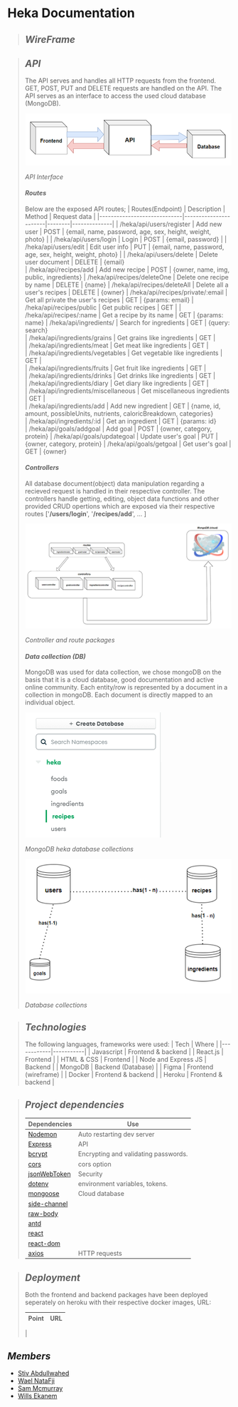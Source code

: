 # Heka Documentation


> ## *WireFrame*

> ## *API*
> The API serves and handles all HTTP requests from the frontend. GET, POST, PUT and DELETE requests are handled on the API. The API serves as an interface to access the used cloud database (MongoDB).
>
> ![resources/controllers](resources/api-interface.png)
> 
> *API Interface*
> #### *Routes*
>  Below are the exposed API routes;
> | Routes(Endpoint)            | Description           | Method | Request data |
> |-----------------------------|-----------------------|--------|--------------|
> | /heka/api/users/register    | Add new user          | POST   | {email, name, password, age, sex, height, weight, photo} |
> | /heka/api/users/login       | Login                 | POST   | {email, password}                                        |
> | /heka/api/users/edit        | Edit user info        | PUT    | {email, name, password, age, sex, height, weight, photo} |
> | /heka/api/users/delete      | Delete user document  | DELETE | {email}     
> | /heka/api/recipes/add       | Add new recipe              | POST   | {owner, name, img, public, ingredients}
> | /heka/api/recipes/deleteOne | Delete one recipe by name   | DELETE | {name}
> | /heka/api/recipes/deleteAll | Delete all a user's recipes | DELETE | {owner}
> | /heka/api/recipes/private/:email |  Get all private the user's recipes | GET | {params: email}
> | /heka/api/recipes/public    | Get public recipes          | GET |
> | /heka/api/recipes/:name     | Get a recipe by its name    | GET | {params: name}
> | /heka/api/ingredients/              | Search for ingredients         | GET | {query: search}                                           
> | /heka/api/ingredients/grains        | Get grains like ingredients    | GET |                                             
> | /heka/api/ingredients/meat          | Get meat like ingredients      | GET |                                             
> | /heka/api/ingredients/vegetables    | Get vegetable like ingredients | GET |                                             
> | /heka/api/ingredients/fruits        | Get fruit like ingredients     | GET |                                             
> | /heka/api/ingredients/drinks        | Get drinks like ingredients    | GET |                                             
> | /heka/api/ingredients/diary         | Get diary like ingredients     | GET |                                             
> | /heka/api/ingredients/miscellaneous | Get miscellaneous ingredients  | GET |                                             
> | /heka/api/ingredients/add           | Add new ingredient             | GET | {name, id, amount, possibleUnits, nutrients, caloricBreakdown, categories}                                           
> | /heka/api/ingredients/:id           | Get an ingredient              | GET | {params: id}       
> | /heka/api/goals/addgoal             | Add goal                       | POST | {owner, category, protein}
> | /heka/api/goals/updategoal          | Update user's goal             | PUT  | {owner, category, protein}
> | /heka/api/goals/getgoal             | Get user's goal                | GET  | {owner}
>
> #### *Controllers*
> All database document(object) data manipulation regarding a recieved request is handled in their respective controller. The controllers handle getting, editing, object data functions and other provided CRUD opertions which are exposed via their respective routes ['**/users/login**', '**/recipes/add**', ... ]
> 
> ![resources/controllers](resources/routes-controllers-db.png)
>
> *Controller and route packages*
>
> #### *Data collection (DB)*
> MongoDB was used for data collection, we chose mongoDB on the basis that it is a cloud database, good documentation and active online community. Each entity/row is represented by a document in a collection in mongoDB. Each document is directly mapped to an individual object.
> 
> ![resources/mongo.png](resources/mongo.png)
> 
>  *MongoDB heka database collections*
>
>  ![DB](resources/DB.png)
>
> *Database collections*

> ## *Technologies*
> The following languages, frameworks were used:
> | Tech       | Where     |
> |------------|-----------|
> | Javascript | Frontend & backend   |
> | React.js   | Frontend             |
> | HTML & CSS | Frontend             |
> | Node and Express JS | Backend     |
> | MongoDB    | Backend (Database)   |
> | Figma      | Frontend (wireframe) |
> | Docker     | Frontend & backend   |
> | Heroku     | Frontend & backend   |

> ## *Project dependencies*
> | Dependencies                                      | Use |
> |---------------------------------------------------|-----|
> | [Nodemon](https://www.npmjs.com/package/nodemon)  | Auto restarting dev server
> | [Express](https://www.npmjs.com/package/express)  | API
> | [bcrypt](https://www.npmjs.com/package/bcrypt)    | Encrypting and validating passwords.
> | [cors](https://www.npmjs.com/package/cors)        | cors option
> | [jsonWebToken](https://www.npmjs.com/package/jsonwebtoken) | Security
> | [dotenv](https://www.npmjs.com/package/dotenv)             | environment variables, tokens.
> | [mongoose](https://www.npmjs.com/package/mongoose)         | Cloud database
> | [side-channel](https://www.npmjs.com/package/side-channel) |
> | [raw-body](https://www.npmjs.com/package/raw-body)         |
> | [antd](https://www.npmjs.com/package/antd)                 |
> | [react](https://www.npmjs.com/package/react)               |
> | [react-dom](https://www.npmjs.com/package/react-dom)       |
> | [axios](https://www.npmjs.com/package/axios)               | HTTP requests


> ## *Deployment*
> Both the frontend and backend packages have been deployed seperately on heroku with their respective docker images, URL:
> 
> | Point       | URL    |
> |-------------|--------|
> |
> 


## *Members*
* [Stiv Abdullwahed](https://github.com/StivHKR)
* [Wael NataFji](https://github.com/wael-nt)
* [Sam Mcmurray ](https://github.com/sam-mcmurray)
* [Wills Ekanem](https://github.com/Willz01)